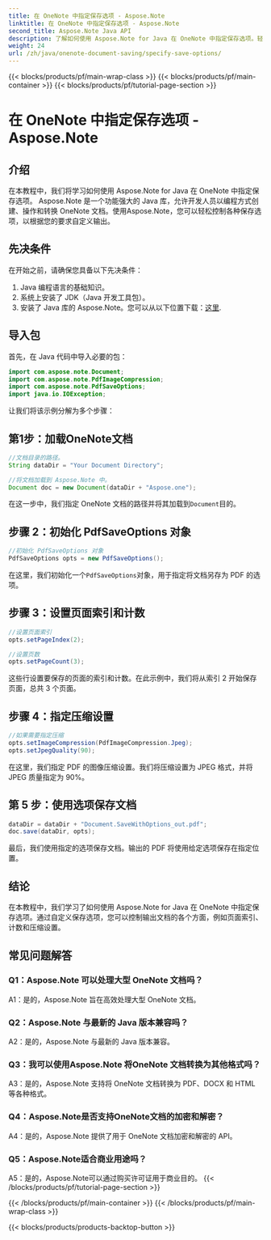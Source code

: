 ```yaml
---
title: 在 OneNote 中指定保存选项 - Aspose.Note
linktitle: 在 OneNote 中指定保存选项 - Aspose.Note
second_title: Aspose.Note Java API
description: 了解如何使用 Aspose.Note for Java 在 OneNote 中指定保存选项。轻松自定义页面索引、计数和压缩设置。
weight: 24
url: /zh/java/onenote-document-saving/specify-save-options/
---
```


{{< blocks/products/pf/main-wrap-class >}}
{{< blocks/products/pf/main-container >}}
{{< blocks/products/pf/tutorial-page-section >}}

# 在 OneNote 中指定保存选项 - Aspose.Note

## 介绍

在本教程中，我们将学习如何使用 Aspose.Note for Java 在 OneNote 中指定保存选项。 Aspose.Note 是一个功能强大的 Java 库，允许开发人员以编程方式创建、操作和转换 OneNote 文档。使用Aspose.Note，您可以轻松控制各种保存选项，以根据您的要求自定义输出。

## 先决条件

在开始之前，请确保您具备以下先决条件：

1. Java 编程语言的基础知识。
2. 系统上安装了 JDK（Java 开发工具包）。
3. 安装了 Java 库的 Aspose.Note。您可以从以下位置下载：[这里](https://releases.aspose.com/note/java/).

## 导入包

首先，在 Java 代码中导入必要的包：

```java
import com.aspose.note.Document;
import com.aspose.note.PdfImageCompression;
import com.aspose.note.PdfSaveOptions;
import java.io.IOException;
```

让我们将该示例分解为多个步骤：

## 第1步：加载OneNote文档

```java
//文档目录的路径。
String dataDir = "Your Document Directory";

//将文档加载到 Aspose.Note 中。
Document doc = new Document(dataDir + "Aspose.one");
```

在这一步中，我们指定 OneNote 文档的路径并将其加载到`Document`目的。

## 步骤 2：初始化 PdfSaveOptions 对象

```java
//初始化 PdfSaveOptions 对象
PdfSaveOptions opts = new PdfSaveOptions();
```

在这里，我们初始化一个`PdfSaveOptions`对象，用于指定将文档另存为 PDF 的选项。

## 步骤 3：设置页面索引和计数

```java
//设置页面索引
opts.setPageIndex(2);

//设置页数
opts.setPageCount(3);
```

这些行设置要保存的页面的索引和计数。在此示例中，我们将从索引 2 开始保存页面，总共 3 个页面。

## 步骤 4：指定压缩设置

```java
//如果需要指定压缩
opts.setImageCompression(PdfImageCompression.Jpeg);
opts.setJpegQuality(90);
```

在这里，我们指定 PDF 的图像压缩设置。我们将压缩设置为 JPEG 格式，并将 JPEG 质量指定为 90%。

## 第 5 步：使用选项保存文档

```java
dataDir = dataDir + "Document.SaveWithOptions_out.pdf";
doc.save(dataDir, opts);
```

最后，我们使用指定的选项保存文档。输出的 PDF 将使用给定选项保存在指定位置。

## 结论

在本教程中，我们学习了如何使用 Aspose.Note for Java 在 OneNote 中指定保存选项。通过自定义保存选项，您可以控制输出文档的各个方面，例如页面索引、计数和压缩设置。

## 常见问题解答

### Q1：Aspose.Note 可以处理大型 OneNote 文档吗？

A1：是的，Aspose.Note 旨在高效处理大型 OneNote 文档。

### Q2：Aspose.Note 与最新的 Java 版本兼容吗？

A2：是的，Aspose.Note 与最新的 Java 版本兼容。

### Q3：我可以使用Aspose.Note 将OneNote 文档转换为其他格式吗？

A3：是的，Aspose.Note 支持将 OneNote 文档转换为 PDF、DOCX 和 HTML 等各种格式。

### Q4：Aspose.Note是否支持OneNote文档的加密和解密？

A4：是的，Aspose.Note 提供了用于 OneNote 文档加密和解密的 API。

### Q5：Aspose.Note适合商业用途吗？

A5：是的，Aspose.Note可以通过购买许可证用于商业目的。
{{< /blocks/products/pf/tutorial-page-section >}}

{{< /blocks/products/pf/main-container >}}
{{< /blocks/products/pf/main-wrap-class >}}

{{< blocks/products/products-backtop-button >}}
